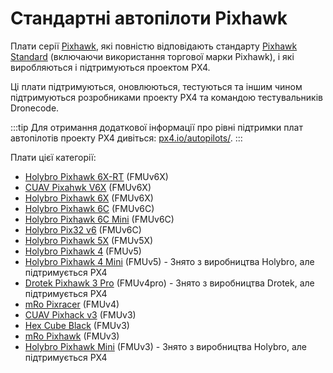 # Стандартні автопілоти Pixhawk

Плати серії [Pixhawk](../flight_controller/pixhawk_series.md), які повністю відповідають стандарту [Pixhawk Standard](https://pixhawk.org/) (включаючи використання торгової марки Pixhawk), і які виробляються і підтримуються проектом PX4.

Ці плати підтримуються, оновлюються, тестуються та іншим чином підтримуються розробниками проекту PX4 та командою тестувальників Dronecode.

:::tip
Для отримання додаткової інформації про рівні підтримки плат автопілотів проекту PX4 дивіться: [px4.io/autopilots/](https://px4.io/autopilots/).
:::

Плати цієї категорії:

- [Holybro Pixhawk 6X-RT](../flight_controller/pixhawk6x-rt.md) (FMUv6X)
- [CUAV Pixahwk V6X](../flight_controller/cuav_pixhawk_v6x.md) (FMUv6X)
- [Holybro Pixhawk 6X](../flight_controller/pixhawk6x.md) (FMUv6X)
- [Holybro Pixhawk 6C](../flight_controller/pixhawk6c.md) (FMUv6C)
- [Holybro Pixhawk 6C Mini](../flight_controller/pixhawk6c_mini.md) (FMUv6C)
- [Holybro Pix32 v6](../flight_controller/holybro_pix32_v6.md) (FMUv6C)
- [Holybro Pixhawk 5X](../flight_controller/pixhawk5x.md) (FMUv5X)
- [Holybro Pixhawk 4](../flight_controller/pixhawk4.md) (FMUv5)
- [Holybro Pixhawk 4 Mini](../flight_controller/pixhawk4_mini.md) (FMUv5) - Знято з виробництва Holybro, але підтримується PX4
- [Drotek Pixhawk 3 Pro](../flight_controller/pixhawk3_pro.md) (FMUv4pro) - Знято з виробництва Drotek, але підтримується PX4
- [mRo Pixracer](../flight_controller/pixracer.md) (FMUv4)
- [CUAV Pixhack v3](../flight_controller/pixhack_v3.md) (FMUv3)
- [Hex Cube Black](../flight_controller/pixhawk-2.md) (FMUv3)
- [mRo Pixhawk](../flight_controller/mro_pixhawk.md) (FMUv3)
- [Holybro Pixhawk Mini](../flight_controller/pixhawk_mini.md) (FMUv3) - Знято з виробництва Holybro, але підтримується PX4

